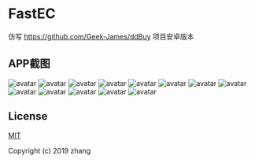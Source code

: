 # FastEC
仿写 https://github.com/Geek-James/ddBuy 项目安卓版本

## APP截图
![avatar](/example/src/main/res/drawable/index1.png)
![avatar](/example/src/main/res/drawable/index2.png)
![avatar](/example/src/main/res/drawable/index3.png)
![avatar](/example/src/main/res/drawable/index4.png)
![avatar](/example/src/main/res/drawable/index5.png)
![avatar](/example/src/main/res/drawable/index6.png)
![avatar](/example/src/main/res/drawable/index7.png)
![avatar](/example/src/main/res/drawable/index8.png)
![avatar](/example/src/main/res/drawable/index9.png)
![avatar](/example/src/main/res/drawable/index10.png)
![avatar](/example/src/main/res/drawable/index11.png)
![avatar](/example/src/main/res/drawable/index12.png)
![avatar](/example/src/main/res/drawable/index13.png)

## License

[MIT](https://github.com/Jayruiping/FastEC/blob/master/LICENSE)

Copyright (c) 2019 zhang
